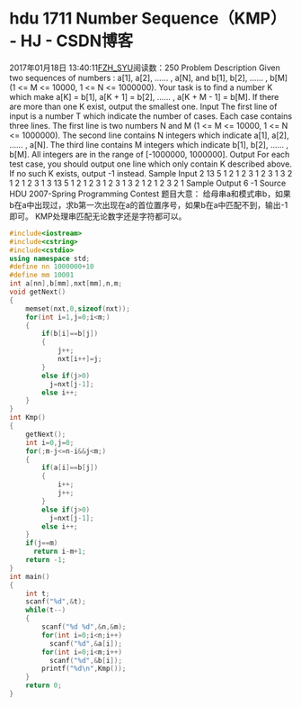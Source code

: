 # hdu  1711 Number Sequence（KMP） - HJ - CSDN博客
2017年01月18日 13:40:11[FZH_SYU](https://me.csdn.net/feizaoSYUACM)阅读数：250
Problem Description 
Given two sequences of numbers : a[1], a[2], …… , a[N], and b[1], b[2], …… , b[M] (1 <= M <= 10000, 1 <= N <= 1000000). Your task is to find a number K which make a[K] = b[1], a[K + 1] = b[2], …… , a[K + M - 1] = b[M]. If there are more than one K exist, output the smallest one.
Input 
The first line of input is a number T which indicate the number of cases. Each case contains three lines. The first line is two numbers N and M (1 <= M <= 10000, 1 <= N <= 1000000). The second line contains N integers which indicate a[1], a[2], …… , a[N]. The third line contains M integers which indicate b[1], b[2], …… , b[M]. All integers are in the range of [-1000000, 1000000].
Output 
For each test case, you should output one line which only contain K described above. If no such K exists, output -1 instead.
Sample Input
2 
13 5 
1 2 1 2 3 1 2 3 1 3 2 1 2 
1 2 3 1 3 
13 5 
1 2 1 2 3 1 2 3 1 3 2 1 2 
1 2 3 2 1
Sample Output
6 
-1
Source 
HDU 2007-Spring Programming Contest 
题目大意： 
    给母串a和模式串b，如果b在a中出现过，求b第一次出现在a的首位置序号，如果b在a中匹配不到，输出-1即可。
KMP处理串匹配无论数字还是字符都可以。
```cpp
#include<iostream>
#include<cstring>
#include<cstdio>
using namespace std;
#define nn 1000000+10
#define mm 10001
int a[nn],b[mm],nxt[mm],n,m; 
void getNext()
{
    memset(nxt,0,sizeof(nxt));
    for(int i=1,j=0;i<m;)
    {
        if(b[i]==b[j])
        {
            j++;
            nxt[i++]=j;
        }
        else if(j>0)
          j=nxt[j-1];
        else i++;
    }
}
int Kmp()
{
    getNext();
    int i=0,j=0;
    for(;m-j<=n-i&&j<m;)
    {
        if(a[i]==b[j])
        {
            i++;
            j++;
        }
        else if(j>0)
          j=nxt[j-1];
        else i++;
    }
    if(j==m)
      return i-m+1;
    return -1;
}
int main()
{
    int t;
    scanf("%d",&t);
    while(t--)
    {
        scanf("%d %d",&n,&m);
        for(int i=0;i<n;i++)
          scanf("%d",&a[i]);
        for(int i=0;i<m;i++)
          scanf("%d",&b[i]);
        printf("%d\n",Kmp()); 
    }
    return 0; 
}
```
